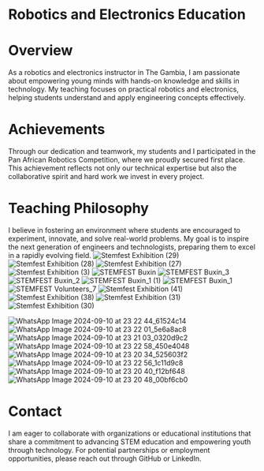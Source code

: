 # Robotics and Electronics Education

# Overview

As a robotics and electronics instructor in The Gambia, I am passionate about empowering young minds with hands-on knowledge and skills in technology. My teaching focuses on practical robotics and electronics, helping students understand and apply engineering concepts effectively.

# Achievements

Through our dedication and teamwork, my students and I participated in the Pan African Robotics Competition, where we proudly secured first place. This achievement reflects not only our technical expertise but also the collaborative spirit and hard work we invest in every project.

# Teaching Philosophy

I believe in fostering an environment where students are encouraged to experiment, innovate, and solve real-world problems. My goal is to inspire the next generation of engineers and technologists, preparing them to excel in a rapidly evolving field.
![Stemfest Exhibition (29)](https://github.com/user-attachments/assets/9f2ce746-ca2a-4640-837f-f3b0b73a43af)
![Stemfest Exhibition (28)](https://github.com/user-attachments/assets/dc637e53-6b3f-45ac-ade6-f775979b03a9)
![Stemfest Exhibition (27)](https://github.com/user-attachments/assets/3713cdee-524e-4fdf-8cff-6b5b6d0f8c18)
![Stemfest Exhibition (3)](https://github.com/user-attachments/assets/93031f60-181c-49ca-9ee3-e1402e3010e2)
![STEMFEST Buxin](https://github.com/user-attachments/assets/843a990f-1b89-4500-8796-8e40d9151560)
![STEMFEST Buxin_3](https://github.com/user-attachments/assets/45fb49d0-2012-4a90-916c-5886783cb5b5)
![STEMFEST Buxin_2](https://github.com/user-attachments/assets/d868988c-ccc0-43fb-a83d-dee294de6fb0)
![STEMFEST Buxin_1 (1)](https://github.com/user-attachments/assets/9c870c11-76dc-47d1-a69d-4a2e3600c66d)
![STEMFEST Buxin_1](https://github.com/user-attachments/assets/e2408ee6-7f3d-493c-8eeb-ca82e2d39a7f)
![STEMFEST Volunteers_7](https://github.com/user-attachments/assets/9b51fec8-a5c6-48a4-adbd-273d4d7feb8f)
![Stemfest Exhibition (41)](https://github.com/user-attachments/assets/3693e28f-8c6e-4162-afc2-d164c62dc2e4)
![Stemfest Exhibition (38)](https://github.com/user-attachments/assets/fa4b33d3-6d56-48dc-a481-ba1d282cf2ed)
![Stemfest Exhibition (31)](https://github.com/user-attachments/assets/9f36dda8-3852-47e1-9616-843812a86dd8)
![Stemfest Exhibition (30)](https://github.com/user-attachments/assets/0d46f95d-01eb-477f-aa39-8875756ca1c2)

![WhatsApp Image 2024-09-10 at 23 22 44_61524c14](https://github.com/user-attachments/assets/dde69d8f-c547-421a-aaf6-22dd09eff3bb)
![WhatsApp Image 2024-09-10 at 23 22 01_5e6a8ac8](https://github.com/user-attachments/assets/97d82a2e-efa1-4d3b-8f5c-5a4edae14396)
![WhatsApp Image 2024-09-10 at 23 21 03_0320d9c2](https://github.com/user-attachments/assets/5246cd62-a9a7-4d07-b850-71e09ad45b93)
![WhatsApp Image 2024-09-10 at 23 22 58_450e4048](https://github.com/user-attachments/assets/ef233559-33de-4821-8a13-67848315b74c)
![WhatsApp Image 2024-09-10 at 23 20 34_525603f2](https://github.com/user-attachments/assets/4650876b-54d0-4095-b4c2-5727e4c830bd)
![WhatsApp Image 2024-09-10 at 23 22 56_1c11d9c8](https://github.com/user-attachments/assets/494fe8f5-9477-4290-9b70-d8dcf4fde675)
![WhatsApp Image 2024-09-10 at 23 20 40_f12bf648](https://github.com/user-attachments/assets/e3b0b650-007f-4697-b077-b4d8736c8110)
![WhatsApp Image 2024-09-10 at 23 20 48_00bf6cb0](https://github.com/user-attachments/assets/9e7ec304-1700-44e9-8e8e-023c457e8420)


# Contact
I am eager to collaborate with organizations or educational institutions that share a commitment to advancing STEM education and empowering youth through technology. For potential partnerships or employment opportunities, please reach out through GitHub or LinkedIn.
